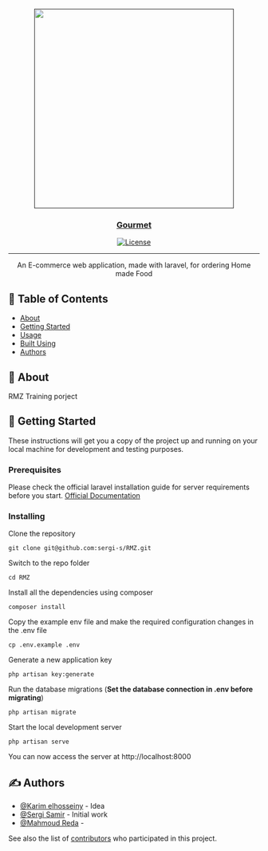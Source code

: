 <p align="center">
  <a href="" rel="noopener">
 <!-- <img width=200px height=200px src="https://i.imgur.com/6wj0hh6.jpg" alt="Project logo"></a> -->
 <img src="https://raw.githubusercontent.com/laravel/art/master/logo-lockup/5%20SVG/2%20CMYK/1%20Full%20Color/laravel-logolockup-cmyk-red.svg" width="400">
</p>

<h3 align="center">Gourmet</h3>

<div align="center">

<!-- [![Status](https://img.shields.io/badge/status-active-success.svg)]() -->
<!-- [![GitHub Issues](https://img.shields.io/github/issues/kylelobo/The-Documentation-Compendium.svg)](https://github.com/sergi-s/RMZ/issues)
[![GitHub Pull Requests](https://img.shields.io/github/issues-pr/kylelobo/The-Documentation-Compendium.svg)](https://github.com/sergi-s/RMZ/pulls) -->

[![License](https://img.shields.io/badge/license-MIT-blue.svg)](/LICENSE)

</div>

---

<p align="center"> An E-commerce web application, made with laravel, for ordering Home made Food
    <br> 
</p>

## 📝 Table of Contents

-   [About](#about)
-   [Getting Started](#getting_started)
-   [Usage](#usage)
-   [Built Using](#built_using)
-   [Authors](#authors)

## 🧐 About <a name = "about"></a>

<!-- Write about 1-2 paragraphs describing the purpose of your project. -->

RMZ Training porject

## 🏁 Getting Started <a name = "getting_started"></a>

These instructions will get you a copy of the project up and running on your local machine for development and testing purposes.

### Prerequisites

Please check the official laravel installation guide for server requirements before you start. [Official Documentation](https://laravel.com/docs/5.4/installation#installation)

### Installing

Clone the repository

    git clone git@github.com:sergi-s/RMZ.git

Switch to the repo folder

    cd RMZ

Install all the dependencies using composer

    composer install

Copy the example env file and make the required configuration changes in the .env file

    cp .env.example .env

Generate a new application key

    php artisan key:generate

Run the database migrations (**Set the database connection in .env before migrating**)

    php artisan migrate

Start the local development server

    php artisan serve

You can now access the server at http://localhost:8000

<!-- ## 🔧 Running the tests <a name = "tests"></a>

Explain how to run the automated tests for this system.

### Break down into end to end tests

Explain what these tests test and why

```
Give an example
```

### And coding style tests

Explain what these tests test and why

```
Give an example
``` -->

## ✍️ Authors <a name = "authors"></a>

-   [@Karim elhosseiny](https://github.com/karimelhosseiny) - Idea
-   [@Sergi Samir](https://github.com/sergi-s) - Initial work
-   [@Mahmoud Reda](https://github.com/Mahmoud-Reda29) - 

See also the list of [contributors](https://github.com/sergi-s/RMZ/contributors) who participated in this project.
<!-- 
## 🎉 Acknowledgements <a name = "acknowledgement"></a>

-   Hat tip to anyone whose code was used
-   Inspiration
-   References -->
